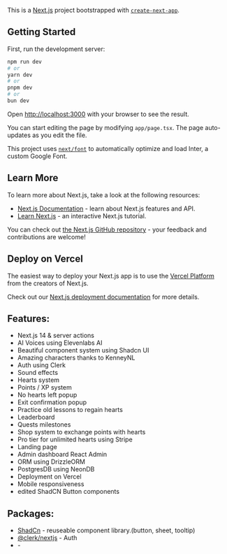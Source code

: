 This is a [Next.js](https://nextjs.org/) project bootstrapped with [`create-next-app`](https://github.com/vercel/next.js/tree/canary/packages/create-next-app).

## Getting Started

First, run the development server:

```bash
npm run dev
# or
yarn dev
# or
pnpm dev
# or
bun dev
```

Open [http://localhost:3000](http://localhost:3000) with your browser to see the result.

You can start editing the page by modifying `app/page.tsx`. The page auto-updates as you edit the file.

This project uses [`next/font`](https://nextjs.org/docs/basic-features/font-optimization) to automatically optimize and load Inter, a custom Google Font.

## Learn More

To learn more about Next.js, take a look at the following resources:

- [Next.js Documentation](https://nextjs.org/docs) - learn about Next.js features and API.
- [Learn Next.js](https://nextjs.org/learn) - an interactive Next.js tutorial.

You can check out [the Next.js GitHub repository](https://github.com/vercel/next.js/) - your feedback and contributions are welcome!

## Deploy on Vercel

The easiest way to deploy your Next.js app is to use the [Vercel Platform](https://vercel.com/new?utm_medium=default-template&filter=next.js&utm_source=create-next-app&utm_campaign=create-next-app-readme) from the creators of Next.js.

Check out our [Next.js deployment documentation](https://nextjs.org/docs/deployment) for more details.

## Features:

- Next.js 14 & server actions
- AI Voices using Elevenlabs AI
- Beautiful component system using Shadcn UI
- Amazing characters thanks to KenneyNL
- Auth using Clerk
- Sound effects
- Hearts system
- Points / XP system
- No hearts left popup
- Exit confirmation popup
- Practice old lessons to regain hearts
- Leaderboard
- Quests milestones
- Shop system to exchange points with hearts
- Pro tier for unlimited hearts using Stripe
- Landing page
- Admin dashboard React Admin
- ORM using DrizzleORM
- PostgresDB using NeonDB
- Deployment on Vercel
- Mobile responsiveness
- edited ShadCN Button components

## Packages:

- [ShadCn](https://ui.shadcn.com/docs) - reuseable component library.(button, sheet, tooltip)
- [@clerk/nextjs](https://clerk.com/docs/quickstarts/nextjs) - Auth
- []() -
